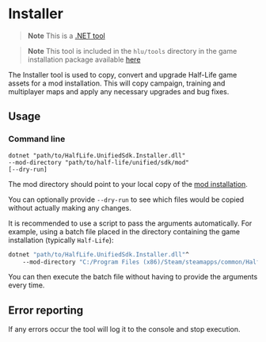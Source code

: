 # Installer

> **Note**
> This is a [.NET tool](/docs/dotnet-tools.md)

> **Note**
> This tool is included in the `hlu/tools` directory in the game installation package available [here](https://github.com/SamVanheer/halflife-unified-sdk/releases)

The Installer tool is used to copy, convert and upgrade Half-Life game assets for a mod installation.
This will copy campaign, training and multiplayer maps and apply any necessary upgrades and bug fixes.

## Usage

### Command line

```
dotnet "path/to/HalfLife.UnifiedSdk.Installer.dll"
--mod-directory "path/to/half-life/unified/sdk/mod"
[--dry-run]
```

The mod directory should point to your local copy of the [mod installation](/INSTALL.md).

You can optionally provide `--dry-run` to see which files would be copied without actually making any changes.

It is recommended to use a script to pass the arguments automatically. For example, using a batch file placed in the directory containing the game installation (typically `Half-Life`):
```bat
dotnet "path/to/HalfLife.UnifiedSdk.Installer.dll"^
	--mod-directory "C:/Program Files (x86)/Steam/steamapps/common/Half-Life/hlu"
```

You can then execute the batch file without having to provide the arguments every time.

## Error reporting

If any errors occur the tool will log it to the console and stop execution.
